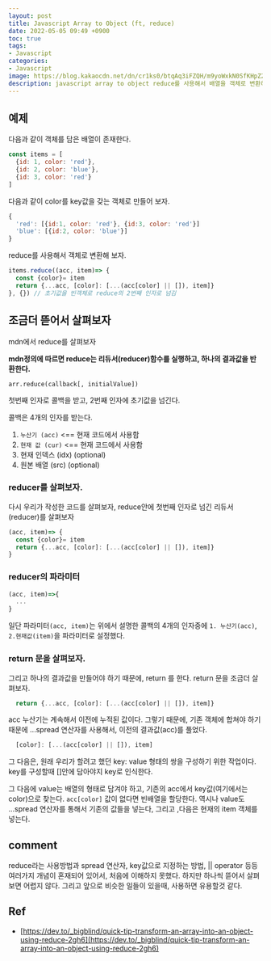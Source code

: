 ```yaml
---
layout: post
title: Javascript Array to Object (ft, reduce)
date: 2022-05-05 09:49 +0900
toc: true
tags:
- Javascript
categories:
- Javascript
image: https://blog.kakaocdn.net/dn/cr1ks0/btqAq3iFZQH/m9yoWxkN0SfKHpZ2MnfyKk/img.png
description: javascript array to object reduce를 사용해서 배열을 객체로 변환하는 방법
---
```



## 예제

다음과 같이 객체를 담은 배열이 존재한다.

```javascript
const items = [
  {id: 1, color: 'red'},
  {id: 2, color: 'blue'},
  {id: 3, color: 'red'}
]
```



다음과 같이 color를 key값을 갖는 객체로 만들어 보자. 

```javascript
{
  'red': [{id:1, color: 'red'}, {id:3, color: 'red'}]
  'blue': [{id:2, color: 'blue'}]
}
```



reduce를 사용해서 객체로 변환해 보자. 

```javascript
items.reduce((acc, item)=> {
  const {color}= item
  return {...acc, [color]: [...(acc[color] || []), item]}
}, {}) // 초기값을 빈객체로 reduce의 2번째 인자로 넘김
```



## 조금더 뜯어서 살펴보자

mdn에서 reduce를 살펴보자

**mdn정의에 따르면 reduce는 리듀서(reducer)함수를 실행하고, 하나의 결과값을 반환한다.** 

```
arr.reduce(callback[, initialValue])
```

첫번째 인자로 콜백을 받고, 2번째 인자에 초기값을 넘긴다. 

콜백은 4개의 인자를 받는다. 

1. `누산기 (acc)` <== 현재 코드에서 사용함
2. `현재 값 (cur)` <== 현재 코드에서 사용함
3. 현재 인덱스 (idx) (optional)
4. 원본 배열 (src) (optional)



### reducer를 살펴보자.
다시 우리가 작성한 코드를 살펴보자, reduce안에 첫번째 인자로 넘긴 리듀서(reducer)를 살펴보자 

```javascript
(acc, item)=> {
  const {color}= item
  return {...acc, [color]: [...(acc[color] || []), item]}
}
```

### reducer의 파라미터
```js
(acc, item)=>{
  ...
}
```
일단 파라미터`(acc, item)`는 위에서 설명한 콜백의 4개의 인자중에  `1. 누산기(acc)`, `2.현재값(item)`을 파라미터로 설정했다. 

### return 문을 살펴보자.
 그리고 하나의 결과값을 만들어야 하기 때문에, return 를 한다. return 문을 조금더 살펴보자. 

```javascript
  return {...acc, [color]: [...(acc[color] || []), item]}
```

acc 누산기는 계속해서 이전에 누적된 값이다. 
그렇기 때문에, 기존 객체에 합쳐야 하기 때문에 ...spread 연산자를 사용해서, 이전의 결과값(acc)를 풀었다. 

```js
  [color]: [...(acc[color] || []), item]
```
그 다음은, 원래 우리가 할려고 했던 key: value 형태의 쌍을 구성하기 위한 작업이다. 
key를 구성할때 []안에 담아야지 key로 인식한다. 

그 다음에 value는 배열의 형태로 담겨야 하고, 기존의 acc에서 key값(여기에서는 color)으로 찾는다.  `acc[color]`  값이 없다면 빈배열을 할당한다.
역시나 value도 ...spread 연산자를 통해서 기존의 값들을 넣는다, 그리고 ,다음은 현재의 item 객체를 넣는다.



## comment
reduce라는 사용방법과 spread 연산자, key값으로 지정하는 방법, || operator 등등
여러가지 개념이 혼재되어 있어서, 처음에 이해하지 못했다. 하지만 하나씩 뜯어서 살펴보면 어렵지 않다.
그리고 앞으로 비슷한 일들이 있을때, 사용하면 유용할것 같다. 

## Ref
- [https://dev.to/_bigblind/quick-tip-transform-an-array-into-an-object-using-reduce-2gh6](https://dev.to/_bigblind/quick-tip-transform-an-array-into-an-object-using-reduce-2gh6)
